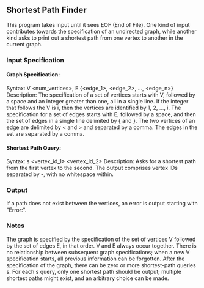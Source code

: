 ## Shortest Path Finder
This program takes input until it sees EOF (End of File). One kind of input contributes towards the specification of an undirected graph, while another kind asks to print out a shortest path from one vertex to another in the current graph.

### Input Specification
#### Graph Specification:
Syntax: V <num_vertices>, E {<edge_1>, <edge_2>, ..., <edge_n>}
Description:
The specification of a set of vertices starts with V, followed by a space and an integer greater than one, all in a single line.
If the integer that follows the V is i, then the vertices are identified by 1, 2, ..., i.
The specification for a set of edges starts with E, followed by a space, and then the set of edges in a single line delimited by { and }.
The two vertices of an edge are delimited by < and > and separated by a comma.
The edges in the set are separated by a comma.
#### Shortest Path Query:
Syntax: s <vertex_id_1> <vertex_id_2>
Description:
Asks for a shortest path from the first vertex to the second.
The output comprises vertex IDs separated by -, with no whitespace within.

### Output
If a path does not exist between the vertices, an error is output starting with "Error:".

### Notes
The graph is specified by the specification of the set of vertices V followed by the set of edges E, in that order.
V and E always occur together.
There is no relationship between subsequent graph specifications; when a new V specification starts, all previous information can be forgotten.
After the specification of the graph, there can be zero or more shortest-path queries s.
For each s query, only one shortest path should be output; multiple shortest paths might exist, and an arbitrary choice can be made.